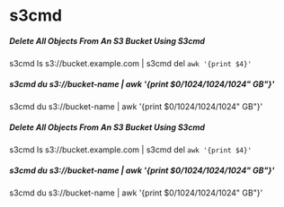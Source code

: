 # s3cmd

##### Delete All Objects From An S3 Bucket Using S3cmd

   s3cmd  ls s3://bucket.example.com | s3cmd del `awk '{print $4}'`

##### s3cmd du s3://bucket-name | awk '{print $0/1024/1024/1024" GB"}'

   s3cmd  du s3://bucket-name | awk '{print $0/1024/1024/1024" GB"}'

##### Delete All Objects From An S3 Bucket Using S3cmd

   s3cmd  ls s3://bucket.example.com | s3cmd del `awk '{print $4}'`

##### s3cmd du s3://bucket-name | awk '{print $0/1024/1024/1024" GB"}'

   s3cmd  du s3://bucket-name | awk '{print $0/1024/1024/1024" GB"}'
